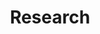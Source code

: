 ---
layout: page
title: Research
nav: true
nav_order: 7
dropdown: true
children:
    - title: Isolated Neutron Stars
      permalink: /isolatedneutronstars/
    - title: divider
    - title: Binary Neutron Stars
      permalink: /binaryneutronstars/
    - title: divider
    - title: Binary Black Hole Neutron Stars
      permalink: /binaryblackholeneutronstars/
    - title: divider
    - title: Accretion Disks
      permalink: /accretiondisks/
    - title: divider
    - title: Other
      permalink: /other/
---